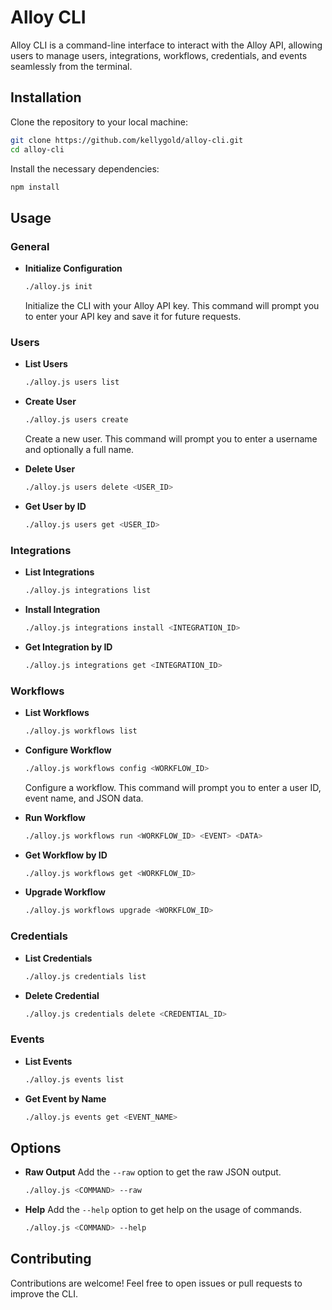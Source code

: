 # Alloy CLI

Alloy CLI is a command-line interface to interact with the Alloy API, allowing users to manage users, integrations, workflows, credentials, and events seamlessly from the terminal.

## Installation

Clone the repository to your local machine:

```bash
git clone https://github.com/kellygold/alloy-cli.git
cd alloy-cli
```

Install the necessary dependencies:

```bash
npm install
```

## Usage

### General

- **Initialize Configuration**
  ```bash
  ./alloy.js init
  ```
  Initialize the CLI with your Alloy API key. This command will prompt you to enter your API key and save it for future requests.

### Users

- **List Users**
  ```bash
  ./alloy.js users list
  ```

- **Create User**
  ```bash
  ./alloy.js users create
  ```
  Create a new user. This command will prompt you to enter a username and optionally a full name.

- **Delete User**
  ```bash
  ./alloy.js users delete <USER_ID>
  ```

- **Get User by ID**
  ```bash
  ./alloy.js users get <USER_ID>
  ```

### Integrations

- **List Integrations**
  ```bash
  ./alloy.js integrations list
  ```

- **Install Integration**
  ```bash
  ./alloy.js integrations install <INTEGRATION_ID>
  ```

- **Get Integration by ID**
  ```bash
  ./alloy.js integrations get <INTEGRATION_ID>
  ```

### Workflows

- **List Workflows**
  ```bash
  ./alloy.js workflows list
  ```

- **Configure Workflow**
  ```bash
  ./alloy.js workflows config <WORKFLOW_ID>
  ```
  Configure a workflow. This command will prompt you to enter a user ID, event name, and JSON data.

- **Run Workflow**
  ```bash
  ./alloy.js workflows run <WORKFLOW_ID> <EVENT> <DATA>
  ```

- **Get Workflow by ID**
  ```bash
  ./alloy.js workflows get <WORKFLOW_ID>
  ```

- **Upgrade Workflow**
  ```bash
  ./alloy.js workflows upgrade <WORKFLOW_ID>
  ```

### Credentials

- **List Credentials**
  ```bash
  ./alloy.js credentials list
  ```

- **Delete Credential**
  ```bash
  ./alloy.js credentials delete <CREDENTIAL_ID>
  ```

### Events

- **List Events**
  ```bash
  ./alloy.js events list
  ```

- **Get Event by Name**
  ```bash
  ./alloy.js events get <EVENT_NAME>
  ```

## Options

- **Raw Output**
  Add the `--raw` option to get the raw JSON output.
  ```bash
  ./alloy.js <COMMAND> --raw
  ```

- **Help**
  Add the `--help` option to get help on the usage of commands.
  ```bash
  ./alloy.js <COMMAND> --help
  ```

## Contributing

Contributions are welcome! Feel free to open issues or pull requests to improve the CLI.

